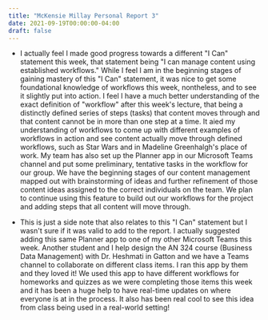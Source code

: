```yaml
---
title: "McKensie Millay Personal Report 3"
date: 2021-09-19T00:00:00-04:00
draft: false
---
```


* I actually feel I made good progress towards a different "I Can" statement this week, that statement being "I can manage content using established workflows." 
While I feel I am in the beginning stages of gaining mastery of this "I Can" statement, it was nice to get some foundational knowledge of workflows this week, 
nontheless, and to see it slightly put into action. I feel I have a much better understanding of the exact definition of "workflow" after this week's lecture,
that being a distinctly defined series of steps (tasks) that content moves through and that content cannot be in more than one step at a time. It aied my
understanding of workflows to come up with different examples of workflows in action and see content actually move through defined workflows, such as Star Wars 
and in Madeline Greenhalgh's place of work. My team has also set up the Planner app in our Microsoft Teams channel and put some preliminary, tentative tasks in
the workflow for our group. We have the beginning stages of our content management mapped out with brainstorming of ideas and further refinement of those content 
ideas assigned to the correct individuals on the team. We plan to continue using this feature to build out our workflows for the project and adding steps that 
all content will move through. 

* This is just a side note that also relates to this "I Can" statement but I wasn't sure if it was valid to add to the report. I actually suggested adding this 
same Planner app to one of my other Microsoft Teams this week. Another student and I help design the AN 324 course (Business Data Management) with 
Dr. Heshmati in Gatton and we have a Teams channel to collaborate on different class items. I ran this app by them and they loved it! We used this app to 
have different workflows for homeworks and quizzes as we were completing those items this week and it has been a huge help to have real-time updates on 
where everyone is at in the process. It also has been real cool to see this idea from class being used in a real-world setting!
